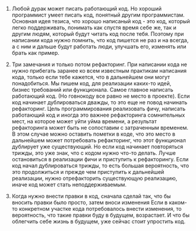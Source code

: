 1. Любой дурак может писать работающий код. Но хороший программист умеет писать код, понятный другим программистам.
Основная идея тезиса, что хорошо написаный код - это код, который легко поддерживать, понимать как спустя время себе же, так и другим людям, который будут читать код после тебя. Поэтому при написании кода нужно помнить, что код пишется не раз и на всегда, а с ним и дальше будут работать люди, улучшать его, изменять или брать как пример.

2. Три замечания и только потом рефакторинг.
При написании кода не нужно прибегать заранее ко всем известным практикам написания кода, только если тебе кажется, что в дальнейшем они могут понадобиться. Мы пишем код, для реализации каких-то идей, бизнес требований или функционала. Самое главное написать работающий код. (Но говнокоду все равно не место в проекте). Если код начинает дублироваться дважды, то это еще не повод начинать рефакторинг. Цель программирования реализовать фичу, написать работающий код и иногда это важнее рефакторинга сомнительных мест, на которое может уйти уйма времени, а результат рефакторинга может быть не сопоставим с затраченным временем. В этом случае можно оставить пометки в коде, что это место в дальнейшем может потребовать рефакторинг, что этот функционал дублирует уже существующий.
Но если код начинает повторяться трижды, это уже знак, что с кодом нужно что-то делать. Лучше остановиться в реализации фичи и приступить к рефакторингу. Если код начал дублироваться трижды, то есть большая вероятность, что это продолжиться и прежде чем приступить к дальнейшей реализации, нужно отрефакторить существующую реализацию, иначе код может стать неподдерживаемым.

3. Когда нужно внести правки в код, сначала сделай так, что бы вносить правки было просто, затем вноси изменения
Если в каком-то конкретном участке кода потребовалось внести изменения, то вероятность, что такие правки буду в будущем, возрастает. И что бы облегчить себе жизнь в будущем, уже сейчас стоит упростить код.